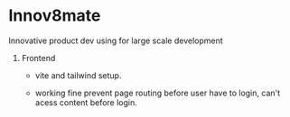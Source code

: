 # Innov8mate
 Innovative product dev using for large scale development

 1. Frontend
    - vite and tailwind setup.

    - working fine prevent page routing before user have to login, can't acess content before login.
